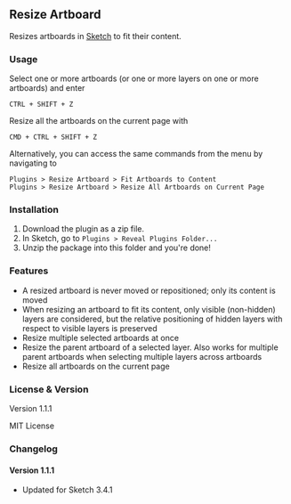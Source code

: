 ## Resize Artboard

Resizes artboards in [Sketch](http://bohemiancoding.com/sketch) to fit their content.

### Usage

Select one or more artboards (or one or more layers on one or more artboards) and enter

    CTRL + SHIFT + Z

Resize all the artboards on the current page with

    CMD + CTRL + SHIFT + Z

Alternatively, you can access the same commands from the menu by navigating to

    Plugins > Resize Artboard > Fit Artboards to Content
    Plugins > Resize Artboard > Resize All Artboards on Current Page

### Installation

1. Download the plugin as a zip file.
2. In Sketch, go to `Plugins > Reveal Plugins Folder...`
3. Unzip the package into this folder and you're done!

### Features

- A resized artboard is never moved or repositioned; only its content is moved
- When resizing an artboard to fit its content, only visible (non-hidden) layers are considered, but the relative positioning of hidden layers with respect to visible layers is preserved
- Resize multiple selected artboards at once
- Resize the parent artboard of a selected layer. Also works for multiple parent artboards when selecting multiple layers across artboards
- Resize all artboards on the current page

### License & Version

Version 1.1.1

MIT License

### Changelog

#### Version 1.1.1

- Updated for Sketch 3.4.1